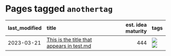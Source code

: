 # Pages tagged `anothertag`

|last_modified|title|est. idea maturity|tags
|:---|:---|---:|:---|
|2023-03-21|[This is the title that appears in test.md](test.md)|444|[![](https://img.shields.io/badge/tag-anothertag-c5d714)](tags/anothertag.md) [![](https://img.shields.io/badge/tag-sometag-84f8cf)](tags/sometag.md)|